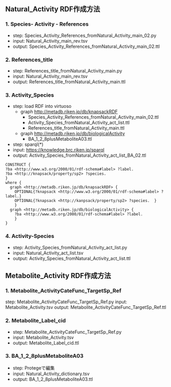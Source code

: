 
## Natural_Activity RDF作成方法
### 1. Species- Activity - References
* step: Species_Activity_References_fromNatural_Activity_main_02.py
* input: Natural_Activity_main_rev.tsv
* output: Species_Activity_References_fromNatural_Activity_main_02.ttl

### 2. References_title
* step: References_title_fromNatural_Activity_main.py
* input: Natural_Activity_main_rev.tsv
* output: References_title_fromNatural_Activity_main.ttl 

### 3. Activity_Species
* step: load RDF into virtuoso
   * graph <http://metadb.riken.jp/db/knapsackRDF>
     * Species_Activity_References_fromNatural_Activity_main_02.ttl
     * Activity_Species_fromNatural_Activity_act_list.ttl
     * References_title_fromNatural_Activity_main.ttl
   * graph <http://metadb.riken.jp/db/biologicalActivity>
     * BA_1_2_8plusMetaboliteA03.ttl
* step: sparql(*)
* input: https://knowledge.brc.riken.jp/sparql
* output: Activity_Species_fromNatural_Activity_act_list_BA_02.ttl
```
CONSTRUCT {
?ba <http://www.w3.org/2000/01/rdf-schema#label> ?label. 
?ba <http://knapsack/property/sp2> ?species. 
}
where {
  graph <http://metadb.riken.jp/db/knapsackRDF> {
    OPTIONAL{?knapsack <http://www.w3.org/2000/01/rdf-schema#label> ?label.}
    OPTIONAL{?knapsack <http://kanpsack/property/sp2> ?species.  }
    }  
  graph <http://metadb.riken.jp/db/biologicalActivity> {
    ?ba <http://www.w3.org/2000/01/rdf-schema#label> ?label.  
    }
}

```

### 4. Activity-Species
* step: Activity_Species_fromNatural_Activity_act_list.py
* input: Natural_Activity_act_list.tsv
* output: Activity_Species_fromNatural_Activity_act_list.ttl

## Metabolite_Activity RDF作成方法
### 1. Metabolite_ActivityCateFunc_TargetSp_Ref
step: Metabolite_ActivityCateFunc_TargetSp_Ref.py
input: Metabolite_Activity.tsv
output: Metabolite_ActivityCateFunc_TargetSp_Ref.ttl

### 2. Metabolite_Label_cid
* step: Metabolite_ActivityCateFunc_TargetSp_Ref.py
* input: Metabolite_Activity.tsv
* output: Metabolite_Label_cid.ttl

### 3. BA_1_2_8plusMetaboliteA03
* step: Protegeで編集
* input: Natural_Activity_dictionary.tsv
* output: BA_1_2_8plusMetaboliteA03.ttl





